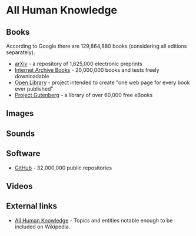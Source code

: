 # All Human Knowledge

## Books

According to Google there are 129,864,880 books (considering all editions separately).

* [arXiv](https://arxiv.org/) - a repository of 1,625,000 electronic preprints
* [Internet Archive Books](https://archive.org/details/texts) - 20,000,000 books and texts freely downloadable
* [Open Library](https://openlibrary.org/) - project intended to create "one web page for every book ever published"
* [Project Gutenberg](https://www.gutenberg.org/) - a library of over 60,000 free eBooks

## Images


## Sounds


## Software

* [GitHub](https://github.com/) - 32,000,000 public repositories

## Videos


## External links

* [All Human Knowledge](https://en.wikipedia.org/wiki/User:Emijrp/All_Human_Knowledge) - Topics and entities notable enough to be included on Wikipedia.
